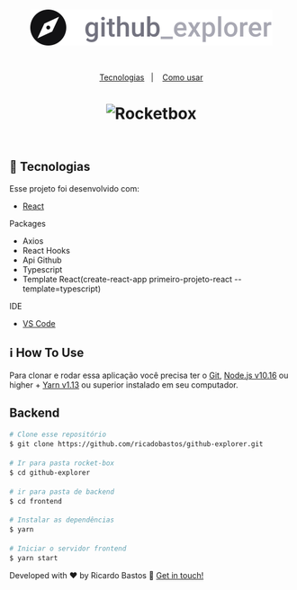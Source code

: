 <br>

<p align="center">
    <img alt="Rocketbox" src="https://github.com/RicardoBastos/github-explorer/blob/master/src/assets/logo.svg" />
</p>

<br>

<p align="center">
  <a href="#rocket-tecnologias">Tecnologias</a>&nbsp;&nbsp;&nbsp;|&nbsp;&nbsp;&nbsp;
  <a href="#information_source-how-to-use">Como usar</a>
</p>


<h1 align="center">
    <img alt="Rocketbox" src="https://github.com/RicardoBastos/docs/blob/master/imagens/github-explorer/github-explorer.gif" />
</h1>

<br>



## :rocket: Tecnologias

Esse projeto foi desenvolvido com:

- [React](https://pt-br.reactjs.org/)


Packages

- Axios
- React Hooks
- Api Github
- Typescript
- Template React(create-react-app primeiro-projeto-react --template=typescript)



IDE
- [VS Code][vc] 

## :information_source: How To Use

Para clonar e rodar essa aplicação você precisa ter o  [Git](https://git-scm.com), [Node.js v10.16][nodejs] ou higher + [Yarn v1.13][yarn] ou superior instalado em seu computador.


## Backend

```bash
# Clone esse repositório
$ git clone https://github.com/ricadobastos/github-explorer.git

# Ir para pasta rocket-box
$ cd github-explorer

# ir para pasta de backend
$ cd frontend

# Instalar as dependências
$ yarn

# Iniciar o servidor frontend
$ yarn start

```


Developed with ♥ by Ricardo Bastos :wave: [Get in touch!](https://www.linkedin.com/in/ricardo-bastos-975592b0/)

[nodejs]: https://nodejs.org/
[yarn]: https://yarnpkg.com/
[vc]: https://code.visualstudio.com/


